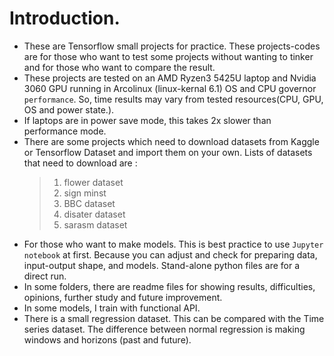# Introduction. 
* These are Tensorflow small projects for practice. These projects-codes are for those who want to test some projects without wanting to tinker and for those who want to compare the result. 
* These projects are tested on an AMD Ryzen3 5425U laptop and Nvidia 3060 GPU running in Arcolinux (linux-kernal 6.1) OS and CPU governor `performance`. So, time results may vary from tested resources(CPU, GPU, OS and power state.).
* If laptops are in power save mode, this takes 2x slower than performance mode.
*  There are some projects which need to download datasets from Kaggle or Tensorflow Dataset and import them on your own. Lists of datasets that need to download are :
    > 1. flower dataset
    > 2. sign minst
    > 3. BBC dataset
    > 4. disater dataset 
    > 5. sarasm dataset  
* For those who want to make models. This is best practice to use `Jupyter notebook` at first. Because you can adjust and check for preparing data, input-output shape, and models. Stand-alone python files are for a direct run. 
*  In some folders, there are readme files for showing results, difficulties, opinions, further study and future improvement. 
* In some models, I train with functional API. 
*  There is a small regression dataset. This can be compared with the Time series dataset. The difference between normal regression is making windows and horizons (past and future). 